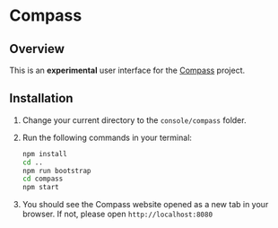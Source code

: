 # Compass

## Overview

This is an **experimental** user interface for the [Compass](https://github.com/kyma-incubator/compass/blob/master/README.md) project.

## Installation

1.  Change your current directory to the `console/compass` folder.

2.  Run the following commands in your terminal:

    ```bash
    npm install
    cd ..
    npm run bootstrap
    cd compass
    npm start
    ```

3.  You should see the Compass website opened as a new tab in your browser. If not, please open `http://localhost:8080`
